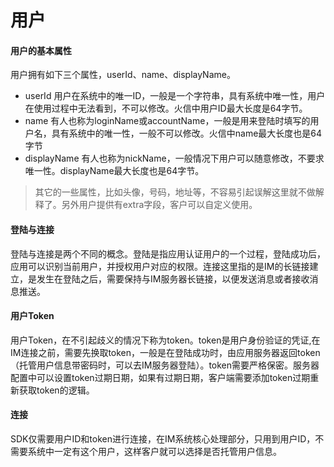 # 用户

#### 用户的基本属性
用户拥有如下三个属性，userId、name、displayName。
 * userId 用户在系统中的唯一ID，一般是一个字符串，具有系统中唯一性，用户在使用过程中无法看到，不可以修改。火信中用户ID最大长度是64字节。
 * name 有人也称为loginName或accountName，一般是用来登陆时填写的用户名，具有系统中的唯一性，一般不可以修改。火信中name最大长度也是64字节
 * displayName 有人也称为nickName，一般情况下用户可以随意修改，不要求唯一性。displayName最大长度也是64字节。
 > 其它的一些属性，比如头像，号码，地址等，不容易引起误解这里就不做解释了。另外用户提供有extra字段，客户可以自定义使用。

#### 登陆与连接
登陆与连接是两个不同的概念。登陆是指应用认证用户的一个过程，登陆成功后，应用可以识别当前用户，并授权用户对应的权限。连接这里指的是IM的长链接建立，是发生在登陆之后，需要保持与IM服务器长链接，以便发送消息或者接收消息推送。

#### 用户Token
用户Token，在不引起歧义的情况下称为token。token是用户身份验证的凭证,在IM连接之前，需要先换取token，一般是在登陆成功时，由应用服务器返回token（托管用户信息带密码时，可以去IM服务器登陆）。token需要严格保密。服务器配置中可以设置token过期日期，如果有过期日期，客户端需要添加token过期重新获取token的逻辑。

#### 连接
SDK仅需要用户ID和token进行连接，在IM系统核心处理部分，只用到用户ID，不需要系统中一定有这个用户，这样客户就可以选择是否托管用户信息。
